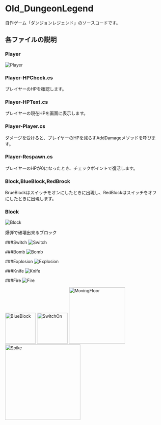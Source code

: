 # Old_DungeonLegend

自作ゲーム「ダンジョンレジェンド」のソースコードです。

## 各ファイルの説明

### Player
![Player](https://github.com/Gu-ra/Old_DungeonLegend/assets/60833795/4d329fbc-617f-4abc-9d2c-f85e70166d2a)

### Player-HPCheck.cs
プレイヤーのHPを確認します。

### Player-HPText.cs
プレイヤーの現在HPを画面に表示します。

### Player-Player.cs
ダメージを受けると、プレイヤーのHPを減らすAddDamageメソッドを呼びます。

### Player-Respawn.cs
プレイヤーのHPが0になったとき、チェックポイントで復活します。

### Block,BlueBlock,RedBrock
BrueBlockはスイッチをオンにしたときに出現し、RedBlockはスイッチをオフにしたときに出現します。
### Block
![Block](https://github.com/Gu-ra/Old_DungeonLegend/assets/60833795/c31e38d9-3edc-4e00-aff8-2fa90e1acb02)


爆弾で破壊出来るブロック

###Switch
![Switch](https://github.com/Gu-ra/Old_DungeonLegend/assets/60833795/8e0e24b1-a8c1-4d02-8f54-e3a62d200bd5)

###Bomb
![Bomb](https://github.com/Gu-ra/Old_DungeonLegend/assets/60833795/86b04730-bd8e-45b4-92db-788de7202643)

###Explosion
![Explosion](https://github.com/Gu-ra/Old_DungeonLegend/assets/60833795/73b0f517-2ffc-4b4e-9586-2cc820329558)

###Knife
![Knife](https://github.com/Gu-ra/Old_DungeonLegend/assets/60833795/8c398752-89a6-4935-85e1-3402ca9faa00)

###Fire
![Fire](https://github.com/Gu-ra/Old_DungeonLegend/assets/60833795/975f8799-65a3-40f2-a2c6-568b70265b38)

<img width="100" alt="BlueBlock" src="https://github.com/Gu-ra/Old_DungeonLegend/assets/60833795/baa0eb05-5fd4-40e8-8a49-7fe72d78a4f7">

<img width="100" alt="SwitchOn" src="https://github.com/Gu-ra/Old_DungeonLegend/assets/60833795/cbc13242-00b4-4859-8526-1a9da8d77d25">


<img width="183" alt="MovingFloor" src="https://github.com/Gu-ra/Old_DungeonLegend/assets/60833795/1ada0d8c-d489-4fb3-bafa-e623b130bf1f">

<img width="245" alt="Spike" src="https://github.com/Gu-ra/Old_DungeonLegend/assets/60833795/7ffc0a60-6bca-43f0-b1d8-71337487d31f">


